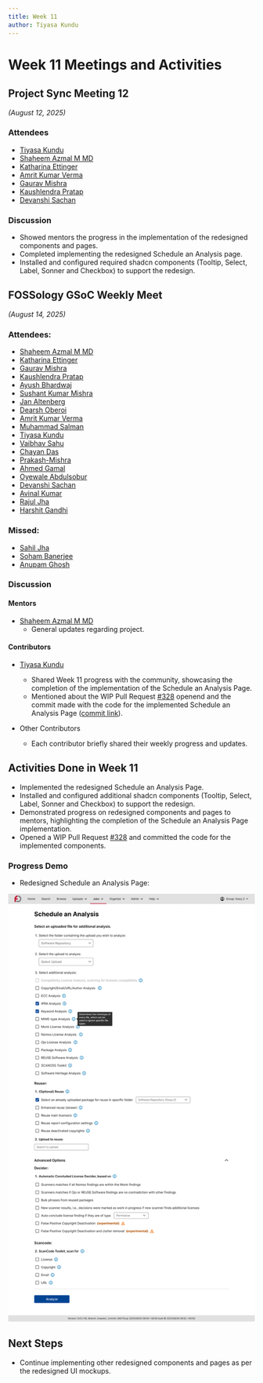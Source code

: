 ```yaml
---
title: Week 11
author: Tiyasa Kundu
---
```

<!--
SPDX-License-Identifier: CC-BY-SA-4.0

SPDX-FileCopyrightText: 2025 Tiyasa Kundu <tiyasakundu20@gmail.com>
-->

# Week 11 Meetings and Activities

## Project Sync Meeting 12

*(August 12, 2025)*

### Attendees

- [Tiyasa Kundu](https://github.com/tiyasakundu)
- [Shaheem Azmal M MD](https://github.com/shaheemazmalmmd)
- [Katharina Ettinger](https://github.com/EttingerK)
- [Amrit Kumar Verma](https://github.com/amritkv)
- [Gaurav Mishra](https://github.com/gmishx)
- [Kaushlendra Pratap](https://github.com/Kaushl2208)
- [Devanshi Sachan](https://github.com/devxnshi)

### Discussion

- Showed mentors the progress in the implementation of the redesigned components and pages.
- Completed implementing the redesigned Schedule an Analysis page.
- Installed and configured required shadcn components (Tooltip, Select, Label, Sonner and Checkbox) to support the redesign.

## FOSSology GSoC Weekly Meet

*(August 14, 2025)*

### Attendees:

- [Shaheem Azmal M MD](https://github.com/shaheemazmalmmd)
- [Katharina Ettinger](https://github.com/EttingerK)
- [Gaurav Mishra](https://github.com/GMishx)
- [Kaushlendra Pratap](https://github.com/Kaushl2208)
- [Ayush Bhardwaj](https://github.com/hastagAB)
- [Sushant Kumar Mishra](https://github.com/its-sushant)
- [Jan Altenberg](https://github.com/JanAltenberg)
- [Dearsh Oberoi](https://github.com/deo002)
- [Amrit Kumar Verma](https://github.com/amritkv)
- [Muhammad Salman](https://github.com/SalmanDeveloperz)
- [Tiyasa Kundu](https://github.com/tiyasakundu)
- [Vaibhav Sahu](https://github.com/Vaibhavsahu2810)
- [Chayan Das](https://github.com/ChayanDass)
- [Prakash-Mishra](https://github.com/Prakash-Mishra-9ghz)
- [Ahmed Gamal](https://github.com/Ahmed-Gamal24)
- [Oyewale Abdulsobur](https://github.com/smilingprogrammer)
- [Devanshi Sachan](https://github.com/devxnshi)
- [Avinal Kumar](https://github.com/avinal)
- [Rajul Jha](https://github.com/rajuljha)
- [Harshit Gandhi](https://github.com/harshitg927)

### Missed:

- [Sahil Jha](https://github.com/sjha2048)
- [Soham Banerjee](https://github.com/soham4abc)
- [Anupam Ghosh](https://github.com/ag4ums)

### Discussion

#### Mentors

- [Shaheem Azmal M MD](https://github.com/shaheemazmalmmd)
    - General updates regarding project.

#### Contributors

- [Tiyasa Kundu](https://github.com/tiyasakundu)
    - Shared Week 11 progress with the community, showcasing the completion of the implementation of the Schedule an Analysis Page.
    - Mentioned about the WIP Pull Request [#328](https://github.com/fossology/FOSSologyUI/pull/328) openend and the commit made with the code for the implemented Schedule an Analysis Page ([commit link](https://github.com/fossology/FOSSologyUI/pull/328/commits/e99a8b14c5b08014c11254b0ad0c60ac1138d9b0)).

- Other Contributors
    - Each contributor briefly shared their weekly progress and updates.

## Activities Done in Week 11

- Implemented the redesigned Schedule an Analysis Page.
- Installed and configured additional shadcn components (Tooltip, Select, Label, Sonner and Checkbox) to support the redesign.
- Demonstrated progress on redesigned components and pages to mentors, highlighting the completion of the Schedule an Analysis Page implementation.
- Opened a WIP Pull Request [#328](https://github.com/fossology/FOSSologyUI/pull/328) and committed the code for the implemented components.

### Progress Demo

- Redesigned Schedule an Analysis Page:

![alt text](newschedulepage.png)

## Next Steps

- Continue implementing other redesigned components and pages as per the redesigned UI mockups.